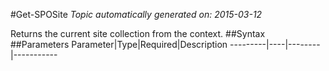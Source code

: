#Get-SPOSite
*Topic automatically generated on: 2015-03-12*

Returns the current site collection from the context.
##Syntax
##Parameters
Parameter|Type|Required|Description
---------|----|--------|-----------
